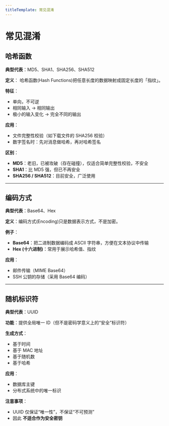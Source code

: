 ```yaml
---
titleTemplate: 常见混淆
---
```


# 常见混淆

## 哈希函数

**典型代表**：MD5、SHA1、SHA256、SHA512  

**定义**： 哈希函数(Hash Functions)把任意长度的数据映射成固定长度的「指纹」。  

**特征**：
- 单向，不可逆  
- 相同输入 → 相同输出  
- 极小的输入变化 → 完全不同的输出  

**应用**：
- 文件完整性校验（如下载文件的 SHA256 校验）  
- 数字签名时：先对消息做哈希，再对哈希签名  

**区别**：
- **MD5**：老旧，已被攻破（存在碰撞），仅适合简单完整性校验，不安全  
- **SHA1**：比 MD5 强，但已不再安全  
- **SHA256 / SHA512**：目前安全，广泛使用  

---

## 编码方式

**典型代表**：Base64、Hex  

**定义**：编码方式(Encoding)只是数据表示方式，不是加密。  

**例子**：
- **Base64**：把二进制数据编码成 ASCII 字符串，方便在文本协议中传输  
- **Hex (十六进制)**：常用于展示哈希值、指纹  

**应用**：
- 邮件传输（MIME Base64）  
- SSH 公钥的存储（采用 Base64 编码）  

---

## 随机标识符

**典型代表**：UUID  

**功能**：提供全局唯一 ID（但不是密码学意义上的“安全”标识符）  

**生成方式**：
- 基于时间  
- 基于 MAC 地址  
- 基于随机数  
- 基于哈希  

**应用**：
- 数据库主键  
- 分布式系统中的唯一标识  

**注意事项**：
- UUID 仅保证“唯一性”，不保证“不可预测”  
- 因此 **不适合作为安全密钥**  

